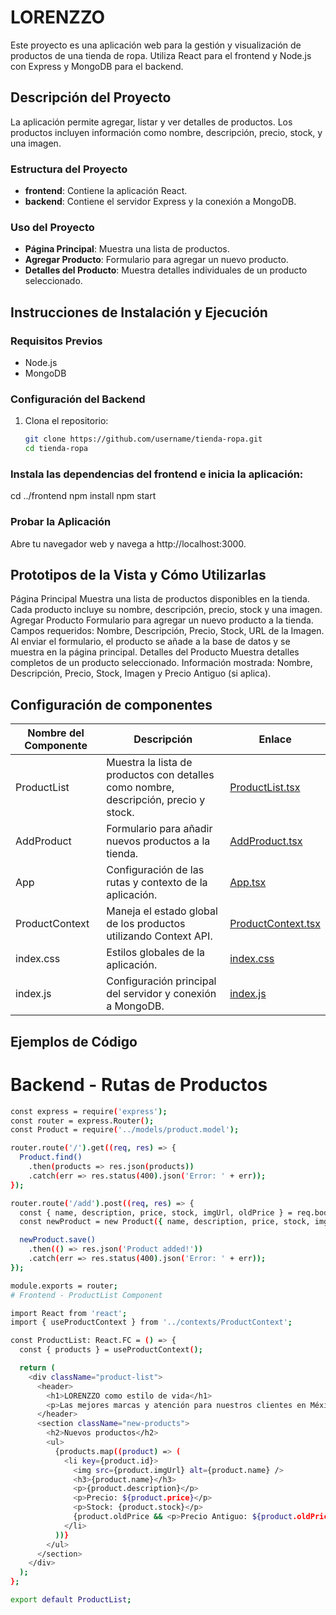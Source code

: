 # LORENZZO

Este proyecto es una aplicación web para la gestión y visualización de productos de una tienda de ropa. Utiliza React para el frontend y Node.js con Express y MongoDB para el backend.

## Descripción del Proyecto

La aplicación permite agregar, listar y ver detalles de productos. Los productos incluyen información como nombre, descripción, precio, stock, y una imagen.

### Estructura del Proyecto

- **frontend**: Contiene la aplicación React.
- **backend**: Contiene el servidor Express y la conexión a MongoDB.

### Uso del Proyecto

- **Página Principal**: Muestra una lista de productos.
- **Agregar Producto**: Formulario para agregar un nuevo producto.
- **Detalles del Producto**: Muestra detalles individuales de un producto seleccionado.

## Instrucciones de Instalación y Ejecución

### Requisitos Previos

- Node.js
- MongoDB

### Configuración del Backend

1. Clona el repositorio:
   ```bash
   git clone https://github.com/username/tienda-ropa.git
   cd tienda-ropa
   
### Instala las dependencias del frontend e inicia la aplicación:

   cd ../frontend
   npm install
   npm start

### Probar la Aplicación
Abre tu navegador web y navega a http://localhost:3000.

## Prototipos de la Vista y Cómo Utilizarlas
Página Principal
Muestra una lista de productos disponibles en la tienda.
Cada producto incluye su nombre, descripción, precio, stock y una imagen.
Agregar Producto
Formulario para agregar un nuevo producto a la tienda.
Campos requeridos: Nombre, Descripción, Precio, Stock, URL de la Imagen.
Al enviar el formulario, el producto se añade a la base de datos y se muestra en la página principal.
Detalles del Producto
Muestra detalles completos de un producto seleccionado.
Información mostrada: Nombre, Descripción, Precio, Stock, Imagen y Precio Antiguo (si aplica).

## Configuración de componentes

| Nombre del Componente | Descripción | Enlace |
|-----------------------|-------------|--------|
| ProductList           | Muestra la lista de productos con detalles como nombre, descripción, precio y stock. | [ProductList.tsx](src/views/ProductList.tsx) |
| AddProduct            | Formulario para añadir nuevos productos a la tienda. | [AddProduct.tsx](src/views/AddProduct.tsx) |
| App                   | Configuración de las rutas y contexto de la aplicación. | [App.tsx](src/App.tsx) |
| ProductContext        | Maneja el estado global de los productos utilizando Context API. | [ProductContext.tsx](src/contexts/ProductContext.tsx) |
| index.css             | Estilos globales de la aplicación. | [index.css](src/index.css) |
| index.js              | Configuración principal del servidor y conexión a MongoDB. | [index.js](src/index.js) |


## Ejemplos de Código
# Backend - Rutas de Productos
```bash
const express = require('express');
const router = express.Router();
const Product = require('../models/product.model');

router.route('/').get((req, res) => {
  Product.find()
    .then(products => res.json(products))
    .catch(err => res.status(400).json('Error: ' + err));
});

router.route('/add').post((req, res) => {
  const { name, description, price, stock, imgUrl, oldPrice } = req.body;
  const newProduct = new Product({ name, description, price, stock, imgUrl, oldPrice });

  newProduct.save()
    .then(() => res.json('Product added!'))
    .catch(err => res.status(400).json('Error: ' + err));
});

module.exports = router;
# Frontend - ProductList Component

import React from 'react';
import { useProductContext } from '../contexts/ProductContext';

const ProductList: React.FC = () => {
  const { products } = useProductContext();

  return (
    <div className="product-list">
      <header>
        <h1>LORENZZO como estilo de vida</h1>
        <p>Las mejores marcas y atención para nuestros clientes en México</p>
      </header>
      <section className="new-products">
        <h2>Nuevos productos</h2>
        <ul>
          {products.map((product) => (
            <li key={product.id}>
              <img src={product.imgUrl} alt={product.name} />
              <h3>{product.name}</h3>
              <p>{product.description}</p>
              <p>Precio: ${product.price}</p>
              <p>Stock: {product.stock}</p>
              {product.oldPrice && <p>Precio Antiguo: ${product.oldPrice}</p>}
            </li>
          ))}
        </ul>
      </section>
    </div>
  );
};

export default ProductList;
